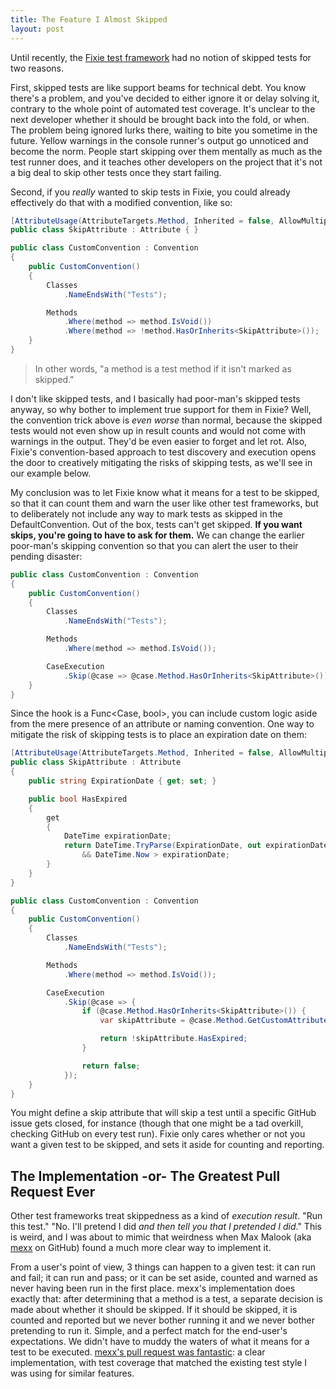 ```yaml
---
title: The Feature I Almost Skipped
layout: post
---
```

Until recently, the [Fixie test framework](https://github.com/fixie/fixie) had no notion of skipped tests for two reasons.

First, skipped tests are like support beams for technical debt. You know there's a problem, and you've decided to either ignore it or delay solving it, contrary to the whole point of automated test coverage. It's unclear to the next developer whether it should be brought back into the fold, or when. The problem being ignored lurks there, waiting to bite you sometime in the future. Yellow warnings in the console runner's output go unnoticed and become the norm. People start skipping over them mentally as much as the test runner does, and it teaches other developers on the project that it's not a big deal to skip other tests once they start failing.

Second, if you _really_ wanted to skip tests in Fixie, you could already effectively do that with a modified convention, like so:

```cs
[AttributeUsage(AttributeTargets.Method, Inherited = false, AllowMultiple = false)]
public class SkipAttribute : Attribute { }

public class CustomConvention : Convention
{
    public CustomConvention()
    {
        Classes
            .NameEndsWith("Tests");

        Methods
            .Where(method => method.IsVoid())
            .Where(method => !method.HasOrInherits<SkipAttribute>());
    }
}
```

> In other words, "a method is a test method if it isn't marked as skipped."

I don't like skipped tests, and I basically had poor-man's skipped tests anyway, so why bother to implement true support for them in Fixie? Well, the convention trick above is _even worse_ than normal, because the skipped tests would not even show up in result counts and would not come with warnings in the output. They'd be even easier to forget and let rot. Also, Fixie's convention-based approach to test discovery and execution opens the door to creatively mitigating the risks of skipping tests, as we'll see in our example below.

My conclusion was to let Fixie know what it means for a test to be skipped, so that it can count them and warn the user like other test frameworks, but to deliberately not include any way to mark tests as skipped in the DefaultConvention. Out of the box, tests can't get skipped. **If you want skips, you're going to have to ask for them.** We can change the earlier poor-man's skipping convention so that you can alert the user to their pending disaster:

```cs
public class CustomConvention : Convention
{
    public CustomConvention()
    {
        Classes
            .NameEndsWith("Tests");

        Methods
            .Where(method => method.IsVoid());

        CaseExecution
            .Skip(@case => @case.Method.HasOrInherits<SkipAttribute>());
    }
}
```

Since the hook is a Func<Case, bool>, you can include custom logic aside from the mere presence of an attribute or naming convention. One way to mitigate the risk of skipping tests is to place an expiration date on them:

```cs
[AttributeUsage(AttributeTargets.Method, Inherited = false, AllowMultiple = false)]
public class SkipAttribute : Attribute
{
    public string ExpirationDate { get; set; }

    public bool HasExpired
    {
        get
        {
            DateTime expirationDate;
            return DateTime.TryParse(ExpirationDate, out expirationDate)
                && DateTime.Now > expirationDate;
        }
    }
}

public class CustomConvention : Convention
{
    public CustomConvention()
    {
        Classes
            .NameEndsWith("Tests");

        Methods
            .Where(method => method.IsVoid());

        CaseExecution
            .Skip(@case => {
                if (@case.Method.HasOrInherits<SkipAttribute>()) {
                    var skipAttribute = @case.Method.GetCustomAttributes<SkipAttribute>(true).Single();

                    return !skipAttribute.HasExpired;
                }

                return false;
            });
    }
}
```

You might define a skip attribute that will skip a test until a specific GitHub issue gets closed, for instance (though that one might be a tad overkill, checking GitHub on every test run). Fixie only cares whether or not you want a given test to be skipped, and sets it aside for counting and reporting.

## The Implementation -or- The Greatest Pull Request Ever

Other test frameworks treat skippedness as a kind of _execution result_. "Run this test." "No. I'll pretend I did _and then tell you that I pretended I did_." This is weird, and I was about to mimic that weirdness when Max Malook (aka [mexx](https://github.com/mexx) on GitHub) found a much more clear way to implement it.

From a user's point of view, 3 things can happen to a given test: it can run and fail; it can run and pass; or it can be set aside, counted and warned as never having been run in the first place. mexx's implementation does exactly that: after determining that a method is a test, a separate decision is made about whether it should be skipped. If it should be skipped, it is counted and reported but we never bother running it and we never bother pretending to run it. Simple, and a perfect match for the end-user's expectations. We didn't have to muddy the waters of what it means for a test to be executed. [mexx's pull request was fantastic](https://github.com/fixie/fixie/pull/24/files): a clear implementation, with test coverage that matched the existing test style I was using for similar features.